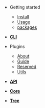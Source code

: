 <!-- # <img align="right" width="120" height="100" title="PostHTML" src="http://posthtml.github.io/posthtml/logo.svg"> -->

- Getting started

  - [Install](install.md)
  - [Usage](usage.md)
  - [packages](packages.md)

- [**CLI**](cli.md)

- Plugins

  - [About](plugins/README.md)
  - [Guide](plugins/guide.md)
  - [Reserved](plugins/reserved.md)
  - [Utils](plugins/utils.md)

- [**API**](api.md)

- [**Core**](core.md)

- [**Tree**](tree.md)

